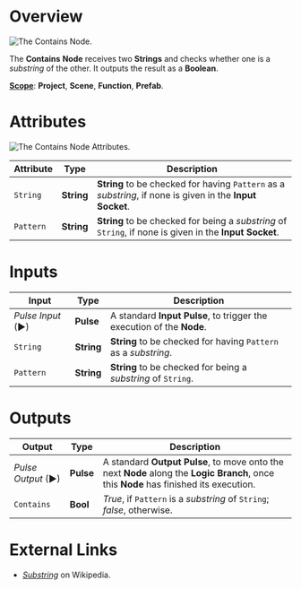 # Overview

![The Contains Node.](../../.gitbook/assets/containsnode20241.png)

The **Contains** **Node** receives two **Strings** and checks whether one is a *substring* of the other. It outputs the result as a **Boolean**.

[**Scope**](../overview.md#scopes): **Project**, **Scene**, **Function**, **Prefab**.

# Attributes

![The Contains Node Attributes.](../../.gitbook/assets/containsattributes.png)



|Attribute|Type|Description|
|---|---|---|
| `String` | **String** | **String** to be checked for having `Pattern` as a *substring*, if none is given in the **Input Socket**.|
| `Pattern` | **String** | **String** to be checked for being a *substring* of `String`, if none is given in the **Input Socket**. |


# Inputs

|Input|Type|Description|
|---|---|---|
|*Pulse Input* (►)|**Pulse**|A standard **Input Pulse**, to trigger the execution of the **Node**.|
| `String` | **String** | **String** to be checked for having `Pattern` as a *substring*.|
| `Pattern` | **String** | **String** to be checked for being a *substring* of `String`. |

# Outputs

|Output|Type|Description|
|---|---|---|
|*Pulse Output* (►)|**Pulse**|A standard **Output Pulse**, to move onto the next **Node** along the **Logic Branch**, once this **Node** has finished its execution.|
| `Contains` | **Bool** | *True*, if `Pattern` is a *substring* of `String`; *false*, otherwise. |



# External Links

* [*Substring*](https://en.wikipedia.org/wiki/Substring) on Wikipedia.

